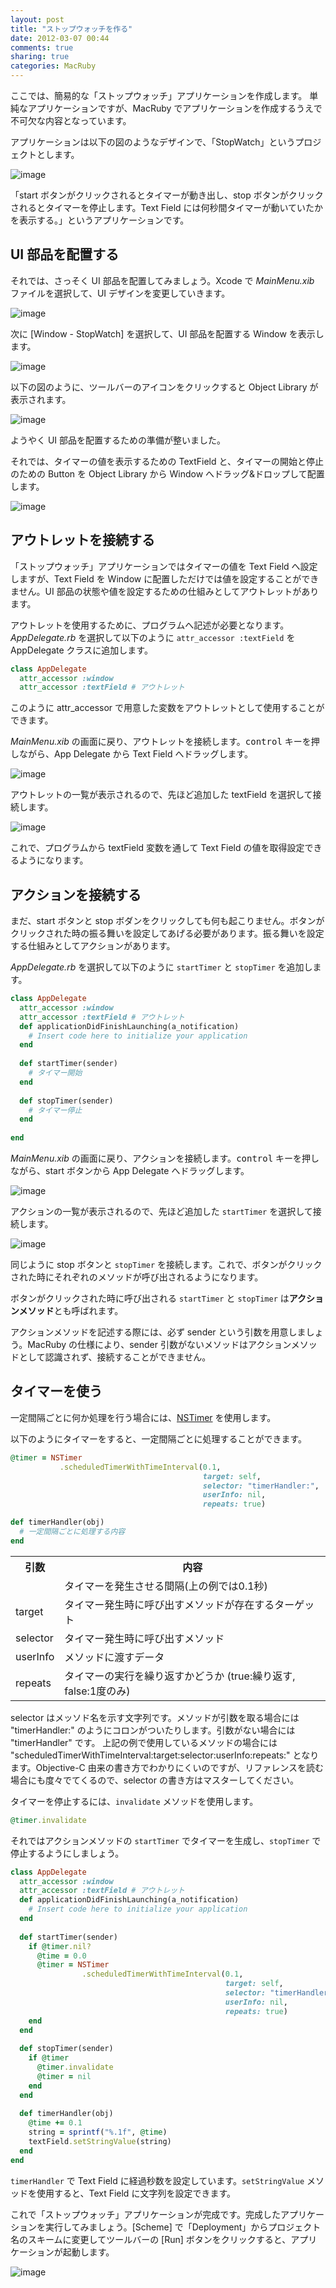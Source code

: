 ```yaml
---
layout: post
title: "ストップウォッチを作る"
date: 2012-03-07 00:44
comments: true
sharing: true
categories: MacRuby
---
```


ここでは、簡易的な「ストップウォッチ」アプリケーションを作成します。 単純なアプリケーションですが、MacRuby でアプリケーションを作成するうえで不可欠な内容となっています。

アプリケーションは以下の図のようなデザインで、「StopWatch」というプロジェクトとします。

![image](/images/ja/intro-stopwatch/stopwatch.png)

「start ボタンがクリックされるとタイマーが動き出し、stop ボタンがクリックされるとタイマーを停止します。Text Field には何秒間タイマーが動いていたかを表示する。」というアプリケーションです。

## UI 部品を配置する
それでは、さっそく UI 部品を配置してみましょう。Xcode で *MainMenu.xib* ファイルを選択して、UI デザインを変更していきます。

![image](/images/ja/intro-stopwatch/mainmenu_xib.png)

次に [Window - StopWatch] を選択して、UI 部品を配置する Window を表示します。

![image](/images/ja/intro-stopwatch/window_stopwatch.png)

以下の図のように、ツールバーのアイコンをクリックすると Object Library が表示されます。

![image](/images/ja/intro-stopwatch/show_object_library.png)

ようやく UI 部品を配置するための準備が整いました。

それでは、タイマーの値を表示するための TextField と、タイマーの開始と停止のための Button を Object Library から Window へドラッグ&ドロップして配置します。

![image](/images/ja/intro-stopwatch/ui_design.png)


## アウトレットを接続する
「ストップウォッチ」アプリケーションではタイマーの値を Text Field へ設定しますが、Text Field を Window に配置しただけでは値を設定することができません。UI 部品の状態や値を設定するための仕組みとしてアウトレットがあります。

アウトレットを使用するために、プログラムへ記述が必要となります。*AppDelegate.rb* を選択して以下のように `attr_accessor :textField` を AppDelegate クラスに追加します。

```ruby
class AppDelegate
  attr_accessor :window
  attr_accessor :textField # アウトレット
```

このように attr_accessor で用意した変数をアウトレットとして使用することができます。

*MainMenu.xib* の画面に戻り、アウトレットを接続します。<kbd>control</kbd> キーを押しながら、App Delegate から Text Field へドラッグします。

![image](/images/ja/intro-stopwatch/connect_outlet.png)

アウトレットの一覧が表示されるので、先ほど追加した textField を選択して接続します。

![image](/images/ja/intro-stopwatch/outlets.png)

これで、プログラムから textField 変数を通して Text Field の値を取得設定できるようになります。


## アクションを接続する
まだ、start ボタンと stop ボダンをクリックしても何も起こりません。ボタンがクリックされた時の振る舞いを設定してあげる必要があります。振る舞いを設定する仕組みとしてアクションがあります。

*AppDelegate.rb* を選択して以下のように `startTimer` と `stopTimer` を追加します。

```ruby
class AppDelegate
  attr_accessor :window
  attr_accessor :textField # アウトレット
  def applicationDidFinishLaunching(a_notification)
    # Insert code here to initialize your application
  end
  
  def startTimer(sender)
    # タイマー開始
  end
  
  def stopTimer(sender)
    # タイマー停止
  end
  
end
```

*MainMenu.xib* の画面に戻り、アクションを接続します。<kbd>control</kbd> キーを押しながら、start ボタンから App Delegate へドラッグします。

![image](/images/ja/intro-stopwatch/connect_action.png)

アクションの一覧が表示されるので、先ほど追加した `startTimer` を選択して接続します。

![image](/images/ja/intro-stopwatch/actions.png)

同じように stop ボタンと `stopTimer` を接続します。これで、ボタンがクリックされた時にそれぞれのメソッドが呼び出されるようになります。

ボタンがクリックされた時に呼び出される `startTimer` と `stopTimer` は**アクションメソッド**とも呼ばれます。

<div class="note">
アクションメソッドを記述する際には、必ず sender という引数を用意しましょう。MacRuby の仕様により、sender 引数がないメソッドはアクションメソッドとして認識されず、接続することができません。
</div>


## タイマーを使う
一定間隔ごとに何か処理を行う場合には、[NSTimer](https://developer.apple.com/library/mac/#documentation/Cocoa/Reference/Foundation/Classes/nstimer_Class/Reference/NSTimer.html) を使用します。

以下のようにタイマーをすると、一定間隔ごとに処理することができます。

```ruby
@timer = NSTimer
           .scheduledTimerWithTimeInterval(0.1,
                                           target: self,
                                           selector: "timerHandler:",
                                           userInfo: nil,
                                           repeats: true)

def timerHandler(obj)
  # 一定間隔ごとに処理する内容
end

```

<table class="table">
<tr><th>引数</th><th>内容</th></tr>
<tr><td></td><td>タイマーを発生させる間隔(上の例では0.1秒)</td></tr>
<tr><td>target</td><td>タイマー発生時に呼び出すメソッドが存在するターゲット</td></tr>
<tr><td>selector</td><td>タイマー発生時に呼び出すメソッド</td></tr>
<tr><td>userInfo</td><td>メソッドに渡すデータ</td></tr>
<tr><td>repeats</td><td>タイマーの実行を繰り返すかどうか (true:繰り返す, false:1度のみ)</td></tr>
</table>

<div class="note">
selector はメッソド名を示す文字列です。メソッドが引数を取る場合には "timerHandler:" のようにコロンがついたりします。引数がない場合には "timerHandler" です。 上記の例で使用しているメソッドの場合には "scheduledTimerWithTimeInterval:target:selector:userInfo:repeats:" となります。Objective-C 由来の書き方でわかりにくいのですが、リファレンスを読む場合にも度々でてくるので、selector の書き方はマスターしてください。
</div>

タイマーを停止するには、`invalidate` メソッドを使用します。

```ruby
@timer.invalidate
```

それではアクションメソッドの `startTimer` でタイマーを生成し、`stopTimer` で停止するようにしましょう。

```ruby
class AppDelegate
  attr_accessor :window
  attr_accessor :textField # アウトレット
  def applicationDidFinishLaunching(a_notification)
    # Insert code here to initialize your application
  end
  
  def startTimer(sender)
    if @timer.nil?
      @time = 0.0
      @timer = NSTimer
                .scheduledTimerWithTimeInterval(0.1,
                                                target: self,
                                                selector: "timerHandler:",
                                                userInfo: nil,
                                                repeats: true)
    end
  end
  
  def stopTimer(sender)
    if @timer
      @timer.invalidate
      @timer = nil
    end
  end
  
  def timerHandler(obj)
    @time += 0.1
    string = sprintf("%.1f", @time)
    textField.setStringValue(string) 
  end
end
```

`timerHandler` で Text Field に経過秒数を設定しています。`setStringValue` メソッドを使用すると、Text Field に文字列を設定できます。

これで「ストップウォッチ」アプリケーションが完成です。完成したアプリケーションを実行してみましょう。[Scheme] で「Deployment」からプロジェクト名のスキームに変更してツールバーの [Run] ボタンをクリックすると、アプリケーションが起動します。

![image](/images/ja/intro-stopwatch/scheme.png)